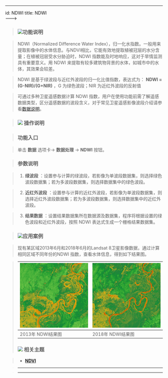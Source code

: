 ---
id: NDWI
title: NDWI  
--->  
> ### ![](../../img/read.gif)功能说明

>

> NDWI（Normalized Difference Water
Index），归一化水指数。一般用来提取影像中的水体信息。与NDVI相比，它能有效地提取植被冠层的水分含量；在植被冠层受水分胁迫时，NDWI
指数能及时地响应，这对于旱情监测具有重要意义。用 NDWI 来提取有较多建筑物背景的水体，如城市中的水体，其效果会较差。

>

> NDWI 是基于绿波段与近红外波段的归一化比值指数，表达式为： **NDWI =(G-NIR)/(G+NIR)** ，G 为绿色波段；NIR
为近红外波段的反射值

>

> 可通过多种卫星遥感数据计算 NDWI
指数，用户在使用功能前需了解遥感数据类型，区分遥感数据的波段含义，对于常见卫星遥感影像波段介绍请参看[数据说明](NDVI.html#1)。

>

> ### ![](../../img/read.gif) 操作说明

>

> ### 功能入口

>

> 单击 **数据** 选项卡-> **数据处理** -> **NDWI** 按钮。

>

> ### 参数说明

>

>   1. **绿波段** ：设置参与计算的绿波段，若影像为单波段数据集，则选择绿色波段数据集；若为多波段数据集，则选择数据集中的绿色波段。

>   2. **近红外波段** ：设置参与计算的近红外波段，若影像为单波段数据集，则选择近红外波段数据集；若为多波段数据集，则选择数据集中的近红外波段。

>   3. **结果数据** ：设置结果数据集所在数据源及数据集，程序将根据设置的绿色波段和近红外波段，按照 NDWI 表达式生成一个栅格结果数据集。

>

>

> ### ![](../../img/read.gif)应用案例

>

> 现有某区域2013年6月和2018年6月的Landsat 8卫星影像数据，通过计算相同区域不同年份的NDWI 指数，查看水体信息，得到如下结果图。

>

> ![](img/2013NDWI.png) | ![](img/2018NDWI.png)  
> ---|---  
> 2013年 NDWI结果图 | 2018年 NDWI结果图  
>  
> ### ![](../../img/read.gif) 相关主题

>

>   * [**NDVI**](NDVI.html)

>

  
>

>

> * * *

>

> [](http://www.supermap.com)  
>  
> ---

